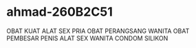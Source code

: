 # ahmad-260B2C51
OBAT KUAT ALAT SEX PRIA OBAT PERANGSANG WANITA OBAT PEMBESAR PENIS ALAT SEX WANITA CONDOM SILIKON
